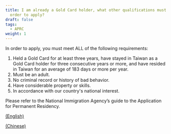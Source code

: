 ```yaml
---
title: I am already a Gold Card holder, what other qualifications must I meet in
  order to apply?
draft: false
tags:
  - APRC
weight: 1
---
```

In order to apply, you must meet ALL of the following requirements: 

1. Held a Gold Card for at least three years, have stayed in Taiwan as a Gold Card holder for three consecutive years or more, and have resided in Taiwan for an average of 183 days or more per year. 
2. Must be an adult. 
3. No criminal record or history of bad behavior. 
4. Have considerable property or skills. 
5. In accordance with our country's national interest.

Please refer to the National Immigration Agency’s guide to the Application for Permanent Residency. 

[(English)](https://bit.ly/3s5dLA0)

[(Chinese)](https://bit.ly/3iBu3xo)